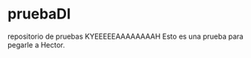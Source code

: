 pruebaDI
========

repositorio de pruebas KYEEEEEAAAAAAAAH
Esto es una prueba para pegarle a Hector.
